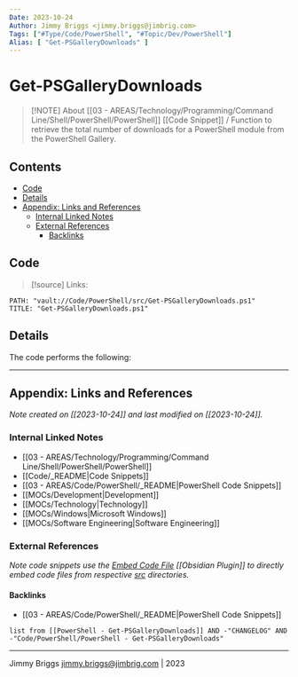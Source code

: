 ```yaml
---
Date: 2023-10-24
Author: Jimmy Briggs <jimmy.briggs@jimbrig.com>
Tags: ["#Type/Code/PowerShell", "#Topic/Dev/PowerShell"]
Alias: [ "Get-PSGalleryDownloads" ]
---
```


# Get-PSGalleryDownloads

> [!NOTE] About
> [[03 - AREAS/Technology/Programming/Command Line/Shell/PowerShell/PowerShell]] [[Code Snippet]] / Function to retrieve
> the total number of downloads for a PowerShell module from the PowerShell Gallery.

## Contents

- [Code](#code)
- [Details](#details)
- [Appendix: Links and References](#appendix-links-and-references)
	- [Internal Linked Notes](#internal-linked-notes)
	- [External References](#external-references)
		- [Backlinks](#backlinks)


## Code

> [!source] Links:

```embed-powershell
PATH: "vault://Code/PowerShell/src/Get-PSGalleryDownloads.ps1"
TITLE: "Get-PSGalleryDownloads.ps1"
```

## Details

The code performs the following:

***

## Appendix: Links and References

*Note created on [[2023-10-24]] and last modified on [[2023-10-24]].*

### Internal Linked Notes

- [[03 - AREAS/Technology/Programming/Command Line/Shell/PowerShell/PowerShell]]
- [[Code/_README|Code Snippets]]
- [[03 - AREAS/Code/PowerShell/_README|PowerShell Code Snippets]]
- [[MOCs/Development|Development]]
- [[MOCs/Technology|Technology]]
- [[MOCs/Windows|Microsoft Windows]]
- [[MOCs/Software Engineering|Software Engineering]]

### External References

*Note code snippets use the [Embed Code File]() [[Obsidian Plugin]] to directly embed code files from respective [src](./src/) directories.*

#### Backlinks

- [[03 - AREAS/Code/PowerShell/_README|PowerShell Code Snippets]]

```dataview
list from [[PowerShell - Get-PSGalleryDownloads]] AND -"CHANGELOG" AND -"Code/PowerShell/PowerShell - Get-PSGalleryDownloads"
```


***

Jimmy Briggs <jimmy.briggs@jimbrig.com> | 2023

